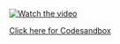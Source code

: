 [![Watch the video](https://img.youtube.com/vi/9gQutLF95Vo/hqdefault.jpg)](https://youtu.be/kosZe-ibPmM)

[Click here for Codesandbox](https://codesandbox.io/s/mutation-g788m7)

<!-- ## Mutating State Directly:

```jsx
import React, { useState } from "react";

// BadComponent: Demonstrates the wrong way to update state
function BadComponent() {
  let [counter, setCounter] = useState(0);

  const handleClick = () => {
    counter = counter + 1; // Direct mutation of state - this is wrong!
    console.log("Bad counter value:", counter); // You can log to show it changes locally but not in state
  };

  return (
    <div>
      <h2>Bad Component</h2>
      <p>Counter: {counter}</p>
      <button onClick={handleClick}>Increase</button>
    </div>
  );
}

// GoodComponent: Demonstrates the correct way to update state
function GoodComponent() {
  const [counter, setCounter] = useState(0);

  const handleClick = () => {
    setCounter(counter + 1); // Correct way using the setter function
  };

  return (
    <div>
      <h2>Good Component</h2>
      <p>Counter: {counter}</p>
      <button onClick={handleClick}>Increase</button>
    </div>
  );
}

// App component to render both Bad and Good components
function App() {
  return (
    <div>
      <BadComponent />
      <GoodComponent />
    </div>
  );
}

export default App;
```
 -->
